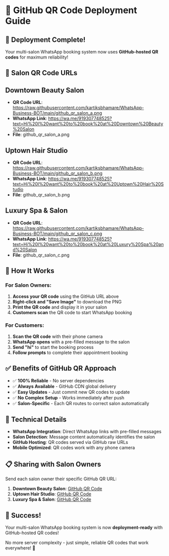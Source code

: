 # 🎯 GitHub QR Code Deployment Guide

## 🚀 Deployment Complete!

Your multi-salon WhatsApp booking system now uses **GitHub-hosted QR codes** for maximum reliability!

## 📱 Salon QR Code URLs

## Downtown Beauty Salon
- **QR Code URL**: https://raw.githubusercontent.com/kartiksbhamare/WhatsApp-Business-BOT/main/github_qr_salon_a.png
- **WhatsApp Link**: https://wa.me/919307748525?text=Hi%20I%20want%20to%20book%20at%20Downtown%20Beauty%20Salon
- **File**: github_qr_salon_a.png

## Uptown Hair Studio
- **QR Code URL**: https://raw.githubusercontent.com/kartiksbhamare/WhatsApp-Business-BOT/main/github_qr_salon_b.png
- **WhatsApp Link**: https://wa.me/919307748525?text=Hi%20I%20want%20to%20book%20at%20Uptown%20Hair%20Studio
- **File**: github_qr_salon_b.png

## Luxury Spa & Salon
- **QR Code URL**: https://raw.githubusercontent.com/kartiksbhamare/WhatsApp-Business-BOT/main/github_qr_salon_c.png
- **WhatsApp Link**: https://wa.me/919307748525?text=Hi%20I%20want%20to%20book%20at%20Luxury%20Spa%20and%20Salon
- **File**: github_qr_salon_c.png

## 🎯 How It Works

### For Salon Owners:
1. **Access your QR code** using the GitHub URL above
2. **Right-click and "Save Image"** to download the PNG
3. **Print the QR code** and display it in your salon
4. **Customers scan** the QR code to start WhatsApp booking

### For Customers:
1. **Scan the QR code** with their phone camera
2. **WhatsApp opens** with a pre-filled message to the salon
3. **Send "hi"** to start the booking process
4. **Follow prompts** to complete their appointment booking

## ✅ Benefits of GitHub QR Approach

- ✅ **100% Reliable** - No server dependencies
- ✅ **Always Available** - GitHub CDN global delivery
- ✅ **Easy Updates** - Just commit new QR codes to update
- ✅ **No Complex Setup** - Works immediately after push
- ✅ **Salon-Specific** - Each QR routes to correct salon automatically

## 🔧 Technical Details

- **WhatsApp Integration**: Direct WhatsApp links with pre-filled messages
- **Salon Detection**: Message content automatically identifies the salon
- **GitHub Hosting**: QR codes served via GitHub raw URLs
- **Mobile Optimized**: QR codes work with any phone camera

## 📋 Sharing with Salon Owners

Send each salon owner their specific GitHub QR URL:

1. **Downtown Beauty Salon**: [GitHub QR Code](https://raw.githubusercontent.com/kartiksbhamare/WhatsApp-Business-BOT/main/github_qr_salon_a.png)
2. **Uptown Hair Studio**: [GitHub QR Code](https://raw.githubusercontent.com/kartiksbhamare/WhatsApp-Business-BOT/main/github_qr_salon_b.png)  
3. **Luxury Spa & Salon**: [GitHub QR Code](https://raw.githubusercontent.com/kartiksbhamare/WhatsApp-Business-BOT/main/github_qr_salon_c.png)

## 🎉 Success!

Your multi-salon WhatsApp booking system is now **deployment-ready** with GitHub-hosted QR codes!

No more server complexity - just simple, reliable QR codes that work everywhere! 🚀
